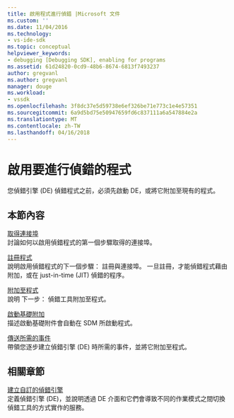```yaml
---
title: 啟用程式進行偵錯 |Microsoft 文件
ms.custom: ''
ms.date: 11/04/2016
ms.technology:
- vs-ide-sdk
ms.topic: conceptual
helpviewer_keywords:
- debugging [Debugging SDK], enabling for programs
ms.assetid: 61d24820-0cd9-48b6-8674-6813f7493237
author: gregvanl
ms.author: gregvanl
manager: douge
ms.workload:
- vssdk
ms.openlocfilehash: 3f8dc37e5d59738e6ef326be71e773c1e4e57351
ms.sourcegitcommit: 6a9d5bd75e50947659fd6c837111a6a547884e2a
ms.translationtype: MT
ms.contentlocale: zh-TW
ms.lasthandoff: 04/16/2018
---
```

# <a name="enabling-a-program-to-be-debugged"></a>啟用要進行偵錯的程式
您偵錯引擎 (DE) 偵錯程式之前，必須先啟動 DE，或將它附加至現有的程式。  
  
## <a name="in-this-section"></a>本節內容  
 [取得連接埠](../../extensibility/debugger/getting-a-port.md)  
 討論如何以啟用偵錯程式的第一個步驟取得的連接埠。  
  
 [註冊程式](../../extensibility/debugger/registering-the-program.md)  
 說明啟用偵錯程式的下一個步驟： 註冊與連接埠。 一旦註冊，才能偵錯程式藉由附加，或在 just-in-time (JIT) 偵錯的程序。  
  
 [附加至程式](../../extensibility/debugger/attaching-to-the-program.md)  
 說明 下一步： 偵錯工具附加至程式。  
  
 [啟動基礎附加](../../extensibility/debugger/launch-based-attachment.md)  
 描述啟動基礎附件會自動在 SDM 所啟動程式。  
  
 [傳送所需的事件](../../extensibility/debugger/sending-the-required-events.md)  
 帶領您逐步建立偵錯引擎 (DE) 時所需的事件，並將它附加至程式。  
  
## <a name="related-sections"></a>相關章節  
 [建立自訂的偵錯引擎](../../extensibility/debugger/creating-a-custom-debug-engine.md)  
 定義偵錯引擎 (DE)，並說明透過 DE 介面和它們會導致不同的作業模式之間切換偵錯工具的方式實作的服務。